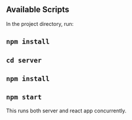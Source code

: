 ## Available Scripts

In the project directory, run:

## `npm install`

## `cd server`

## `npm install`

## `npm start`

This runs both server and react app concurrently.
